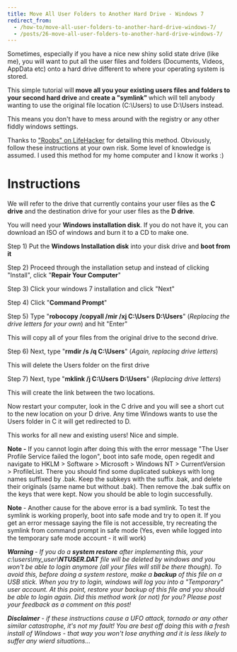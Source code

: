 ```yaml
---
title: Move All User Folders to Another Hard Drive - Windows 7
redirect_from:
  - /how-to/move-all-user-folders-to-another-hard-drive-windows-7/
  - /posts/26-move-all-user-folders-to-another-hard-drive-windows-7/
---
```


<p>Sometimes, especially if you have a nice new shiny solid state drive (like me), you will want to put all the user files and folders (Documents, Videos, AppData etc) onto a hard drive different to where your operating system is stored.&nbsp;</p>

<p>This simple tutorial will<strong> move all you your existing users files and folders to your second hard drive </strong>and<strong> create a &quot;symlink&quot; </strong>which will tell anybody wanting to use the original file location (C:\Users) to use D:\Users instead.</p>

<p>This means you don&#39;t have to mess around with the registry or any other fiddly windows settings.</p>

<p>Thanks to <a href="http://lifehacker.com/comment/19221871">&quot;Roobs&quot; on LifeHacker</a> for detailing this method. Obviously, follow these instructions at your own risk. Some level of knowledge is assumed. I used this method for my home computer and I know it works :)</p>

<h1>Instructions</h1>

<p>We will refer to the drive that currently contains your user files as the <strong>C drive</strong> and the destination drive for your user files as the <strong>D drive</strong>.</p>

<p>You will need your <strong>Windows installation disk</strong>. If you do not have it, you can download an ISO of windows and burn it to a CD to make one.</p>

<p>Step 1) Put the <strong>Windows Installation disk</strong> into your disk drive and <strong>boot from it</strong></p>

<p>Step 2) Proceed through the installation setup and instead of clicking &quot;Install&quot;, click &quot;<strong>Repair Your Computer</strong>&quot;</p>

<p>Step 3) Click your windows 7 installation and click &quot;Next&quot;</p>

<p>Step 4) Click &quot;<strong>Command Prompt</strong>&quot;</p>

<p>Step 5) Type &quot;<strong>robocopy /copyall&nbsp;/mir /xj C:\Users D:\Users</strong>&quot; (<em>Replacing the drive letters for your own</em>) and hit &quot;Enter&quot;</p>

<p>This will copy all of your files from the original drive to the second drive.</p>

<p>Step 6) Next, type &quot;<strong>rmdir /s /q C:\Users</strong>&quot; (<em>Again, replacing drive letters</em>)</p>

<p>This will delete the Users folder on the first drive</p>

<p>Step 7) Next, type &quot;<strong>mklink /j C:\Users D:\Users</strong>&quot; (<em>Replacing drive letters</em>)</p>

<p>This will create the link between the two locations.</p>

<p>Now restart your computer, look in the C drive and you will see a short cut to the new location on your D drive. Any time Windows wants to use the Users folder in C it will get redirected to D.</p>

<p>This works for all new and existing users! Nice and simple.</p>

<p><span class="highlight"><strong>Note</strong></span><strong> -</strong>&nbsp;If you cannot login after doing this with the error message &quot;The User Profile Service failed the logon&quot;, boot into safe mode, open regedit and navigate to&nbsp;HKLM &gt;&nbsp;Software &gt; Microsoft &gt;&nbsp;Windows NT &gt;&nbsp;CurrentVersion &gt;&nbsp;ProfileList. There you should find some duplicated subkeys with long names suffixed by .bak. Keep the subkeys with the suffix .bak, and delete their originals (same name but without .bak). Then remove the .bak suffix on the keys that were kept. Now you should be able to login successfully.&nbsp;</p>

<p><strong><span class="highlight">Note</span> </strong>- Another cause for the above error is a bad symlink. To test the symlink is working properly, boot into safe mode and try to open it. If you get an error message saying the file is not accessible, try recreating the symlink from command prompt in safe mode (Yes, even while logged into the temporary safe mode account - it will work)</p>

<p><em><span class="highlight"><strong>Warning </strong></span>- If you do a <strong>system restore</strong> after implementing this, your c:\users\my_user\<strong>NTUSER.DAT</strong> file will be deleted by windows and you won&#39;t be able to login anymore (all your files will still be there though). To avoid this, before doing a system restore, make a <strong>backup</strong> of this file on a USB stick. When you try to login, windows will log you into a &quot;Temporary&quot; user account. At this point, restore your backup of this file and you should be able to login again. Did this method work (or not) for you? Please post your feedback as a comment on this post!&nbsp;</em></p>

<p><em><strong><span class="highlight">Disclaimer</span></strong> - if these instructions cause a UFO attack, tornado or any other similar catastrophe, it&#39;s not my fault! You are best off doing this with a fresh install of Windows - that way you won&#39;t lose anything and it is less likely to suffer any wierd situations...</em></p>
